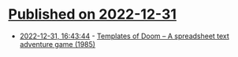# [Published on 2022-12-31](index.md)

* [2022-12-31, 16:43:44](https://news.ycombinator.com/item?id=34198120) - [Templates of Doom – A spreadsheet text adventure game (1985)](https://twitter.com/taviso/status/1609032924015493120)
